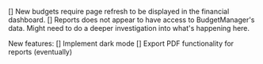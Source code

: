 [] New budgets require page refresh to be displayed in the financial dashboard.
[] Reports does not appear to have access to BudgetManager's data. Might need to do a deeper investigation into what's happening here.  

New features:
[] Implement dark mode 
[] Export PDF functionality for reports (eventually)